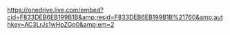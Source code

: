 https://onedrive.live.com/embed?cid=F833DEB6EB199B1B&amp;resid=F833DEB6EB199B1B%21760&amp;authkey=AC3LrJs1wHpZGp0&amp;em=2
